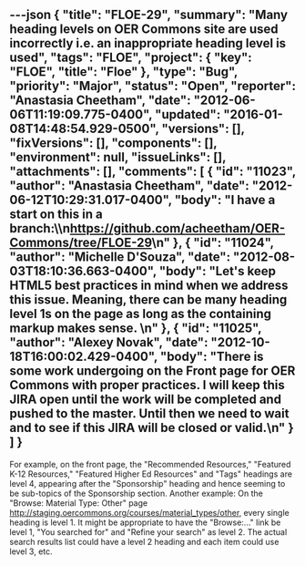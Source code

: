 ---json
{
  "title": "FLOE-29",
  "summary": "Many heading levels on OER Commons site are used incorrectly i.e. an inappropriate heading level is used",
  "tags": "FLOE",
  "project": {
    "key": "FLOE",
    "title": "Floe"
  },
  "type": "Bug",
  "priority": "Major",
  "status": "Open",
  "reporter": "Anastasia Cheetham",
  "date": "2012-06-06T11:19:09.775-0400",
  "updated": "2016-01-08T14:48:54.929-0500",
  "versions": [],
  "fixVersions": [],
  "components": [],
  "environment": null,
  "issueLinks": [],
  "attachments": [],
  "comments": [
    {
      "id": "11023",
      "author": "Anastasia Cheetham",
      "date": "2012-06-12T10:29:31.017-0400",
      "body": "I have a start on this in a branch:\\\n<https://github.com/acheetham/OER-Commons/tree/FLOE-29>\n"
    },
    {
      "id": "11024",
      "author": "Michelle D'Souza",
      "date": "2012-08-03T18:10:36.663-0400",
      "body": "Let's keep HTML5 best practices in mind when we address this issue. Meaning, there can be many heading level 1s on the page as long as the containing markup makes sense.&#x20;\n"
    },
    {
      "id": "11025",
      "author": "Alexey Novak",
      "date": "2012-10-18T16:00:02.429-0400",
      "body": "There is some work undergoing on the Front page for OER Commons with proper practices. I will keep this JIRA open until the work will be completed and pushed to the master. Until then we need to wait and to see if this JIRA will be closed or valid.\n"
    }
  ]
}
---
For example, on the front page, the "Recommended Resources," "Featured K-12 Resources," "Featured Higher Ed Resources" and "Tags" headings are level 4, appearing after the "Sponsorship" heading and hence seeming to be sub-topics of the Sponsorship section. Another example: On the "Browse: Material Type: Other" page <http://staging.oercommons.org/courses/material_types/other>, every single heading is level 1. It might be appropriate to have the "Browse:..." link be level 1, "You searched for" and "Refine your search" as level 2. The actual search results list could have a level 2 heading and each item could use level 3, etc.

        